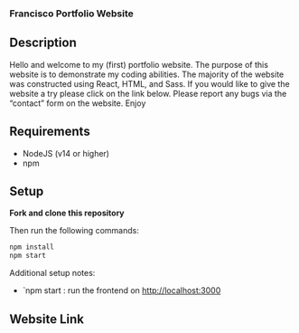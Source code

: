 ### Francisco Portfolio Website

## Description
Hello and welcome to my (first) portfolio website. The purpose of this website is to demonstrate my coding abilities. The majority of the website was constructed using React, HTML, and Sass. If you would like to give the website a try please click on the link below. Please report any bugs via the “contact” form on the website. Enjoy

## Requirements
- NodeJS (v14 or higher)
- npm

## Setup
**Fork and clone this repository**

Then run the following commands:
```sh
npm install
npm start  
```

Additional setup notes:
- `npm start : run the frontend on [http://localhost:3000](http://localhost:3000)

## Website Link
